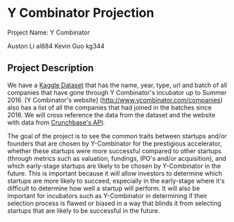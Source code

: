# Y Combinator Projection
Project Name: Y Combinator

Auston Li al884
Kevin Guo kg344

## Project Description
We have a [Kaggle Dataset](https://www.kaggle.com/benhamner/y-combinator-companies) that has the name, year, type, url and batch of all companies that have gone through Y Combinator's incubator up to Summer 2016. [Y Combinator's website] (http://www.ycombinator.com/companies) also has a list of all the companies that had joined in the batches since 2016. We will cross reference the data from the dataset and the website with data from [Crunchbase's API](https://data.crunchbase.com/docs).

The goal of the project is to see the common traits between startups and/or founders that are chosen by Y-Combinator for the prestigious accelerator, whether these startups were more successful compared to other startups (through metrics such as valuation, fundings, IPO's and/or acquisition), and which early-stage startups are likely to be chosen by Y-Combinator in the future. This is important because it will allow investors to determine which startups are more likely to succeed, especially in the early-stage where it's difficult to determine how well a startup will perform. It will also be important for incubators such as Y-Combinator in determining if their selection process is flawed or biased in a way that blinds it from selecting startups that are likely to be successful in the future.

